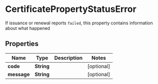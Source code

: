 

# CertificatePropertyStatusError

If issuance or renewal reports `failed`, this property contains information about what happened

## Properties

| Name | Type | Description | Notes |
|------------ | ------------- | ------------- | -------------|
|**code** | **String** |  |  [optional] |
|**message** | **String** |  |  [optional] |




